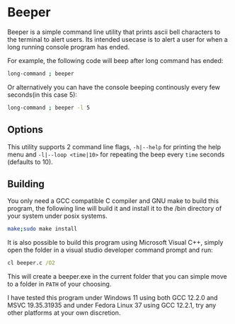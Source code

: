 # Beeper
Beeper is a simple command line utility that prints ascii bell characters to the terminal to alert users. Its intended usecase is to alert a user for when a long running console program has ended.

For example, the following code will beep after long command has ended:
```bash
long-command ; beeper
```
Or alternatively you can have the console beeping continously every few seconds(in this case 5):
```bash
long-command ; beeper -l 5
```

## Options
This utility supports 2 command line flags, `-h|--help` for printing the help menu and `-l|--loop <time|10>` for repeating the beep every `time` seconds (defaults to 10).

## Building
You only need a GCC compatible C compiler and GNU make to build this program, the following line will build it and install it to the /bin directory of your system under posix systems.

```bash
make;sudo make install
```
It is also possible to build this program using Microsoft Visual C++, simply open the folder in a visual studio developer command prompt and run:
```cmd
cl beeper.c /O2
```
This will create a beeper.exe in the current folder that you can simple move to a folder in `PATH` of your choosing.

I have tested this program under Windows 11 using both GCC 12.2.0 and MSVC 19.35.31935 and under Fedora Linux 37 using GCC 12.2.1, try any other platforms at your own discretion.